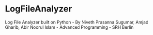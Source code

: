 # LogFileAnalyzer
Log File Analyzer built on Python - By Niveth Prasanna Sugumar, Amjad Gharib, Abir Noorul Islam - Advanced Programming - SRH Berlin
